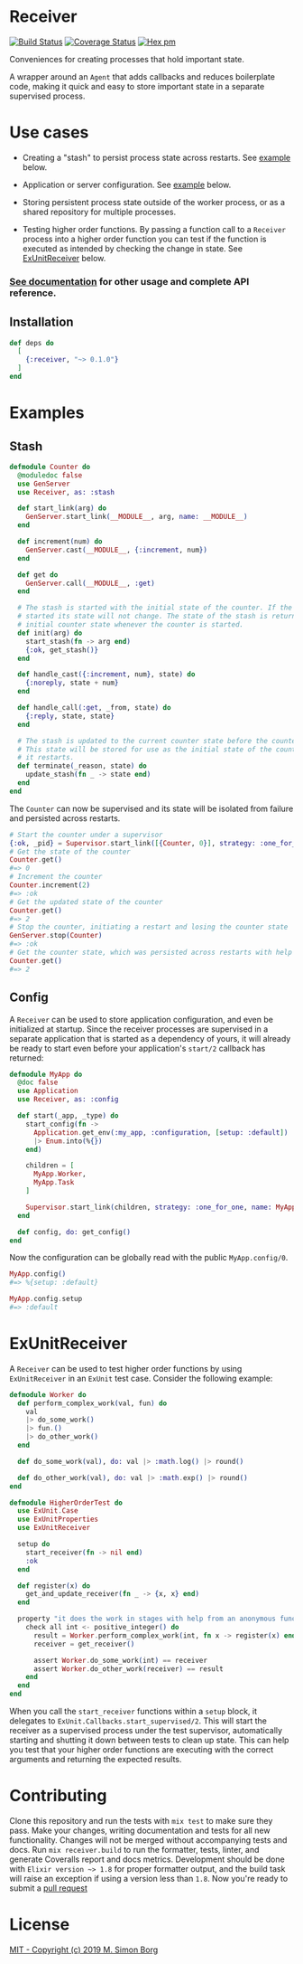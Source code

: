 # Receiver

[![Build Status](https://travis-ci.org/msimonborg/receiver.svg?branch=master)](https://travis-ci.org/msimonborg/receiver)
[![Coverage Status](https://coveralls.io/repos/github/msimonborg/receiver/badge.svg?branch=master)](https://coveralls.io/github/msimonborg/receiver?branch=master)
[![Hex pm](https://img.shields.io/hexpm/v/receiver.svg?style=flat)](https://hex.pm/packages/receiver)

Conveniences for creating processes that hold important state.

A wrapper around an `Agent` that adds callbacks and reduces boilerplate code, making it
quick and easy to store important state in a separate supervised process.

# Use cases

  * Creating a "stash" to persist process state across restarts. See [example](#stash) below.

  * Application or server configuration. See [example](#config) below.

  * Storing persistent process state outside of the worker process, or as a shared repository
  for multiple processes.

  * Testing higher order functions. By passing a function call to a `Receiver` process into a higher
  order function you can test if the function is executed as intended by checking the change in state.
  See [ExUnitReceiver](#exunitreceiver) below.

### [See documentation](https://hexdocs.pm/receiver/Receiver.html) for other usage and complete API reference.

## Installation

```elixir
def deps do
  [
    {:receiver, "~> 0.1.0"}
  ]
end
```

# Examples

## Stash

```elixir
defmodule Counter do
  @moduledoc false
  use GenServer
  use Receiver, as: :stash

  def start_link(arg) do
    GenServer.start_link(__MODULE__, arg, name: __MODULE__)
  end

  def increment(num) do
    GenServer.cast(__MODULE__, {:increment, num})
  end

  def get do
    GenServer.call(__MODULE__, :get)
  end

  # The stash is started with the initial state of the counter. If the stash is already
  # started its state will not change. The state of the stash is returned as the
  # initial counter state whenever the counter is started.
  def init(arg) do
    start_stash(fn -> arg end)
    {:ok, get_stash()}
  end

  def handle_cast({:increment, num}, state) do
    {:noreply, state + num}
  end

  def handle_call(:get, _from, state) do
    {:reply, state, state}
  end

  # The stash is updated to the current counter state before the counter exits.
  # This state will be stored for use as the initial state of the counter when
  # it restarts.
  def terminate(_reason, state) do
    update_stash(fn _ -> state end)
  end
end
```

The `Counter` can now be supervised and its state will be isolated from failure and persisted across restarts.
```elixir
# Start the counter under a supervisor
{:ok, _pid} = Supervisor.start_link([{Counter, 0}], strategy: :one_for_one)
# Get the state of the counter
Counter.get()
#=> 0
# Increment the counter
Counter.increment(2)
#=> :ok
# Get the updated state of the counter
Counter.get()
#=> 2
# Stop the counter, initiating a restart and losing the counter state
GenServer.stop(Counter)
#=> :ok
# Get the counter state, which was persisted across restarts with help of the stash
Counter.get()
#=> 2
```

## Config
A `Receiver` can be used to store application configuration, and even be initialized
at startup. Since the receiver processes are supervised in a separate application
that is started as a dependency of yours, it will already be ready to start even before your
application's `start/2` callback has returned:

```elixir
defmodule MyApp do
  @doc false
  use Application
  use Receiver, as: :config

  def start(_app, _type) do
    start_config(fn ->
      Application.get_env(:my_app, :configuration, [setup: :default])
      |> Enum.into(%{})
    end)

    children = [
      MyApp.Worker,
      MyApp.Task
    ]

    Supervisor.start_link(children, strategy: :one_for_one, name: MyApp)
  end

  def config, do: get_config()
end
```
Now the configuration can be globally read with the public `MyApp.config/0`.

```elixir
MyApp.config()
#=> %{setup: :default}

MyApp.config.setup
#=> :default
```

# ExUnitReceiver
A `Receiver` can be used to test higher order functions by using `ExUnitReceiver` in an `ExUnit` test case.
Consider the following example:

```elixir
defmodule Worker do
  def perform_complex_work(val, fun) do
    val
    |> do_some_work()
    |> fun.()
    |> do_other_work()
  end

  def do_some_work(val), do: val |> :math.log() |> round()

  def do_other_work(val), do: val |> :math.exp() |> round()
end

defmodule HigherOrderTest do
  use ExUnit.Case
  use ExUnitProperties
  use ExUnitReceiver

  setup do
    start_receiver(fn -> nil end)
    :ok
  end

  def register(x) do
    get_and_update_receiver(fn _ -> {x, x} end)
  end

  property "it does the work in stages with help from an anonymous function" do
    check all int <- positive_integer() do
      result = Worker.perform_complex_work(int, fn x -> register(x) end)
      receiver = get_receiver()

      assert Worker.do_some_work(int) == receiver
      assert Worker.do_other_work(receiver) == result
    end
  end
end
```

When you call the `start_receiver` functions within a `setup` block, it delegates to
`ExUnit.Callbacks.start_supervised/2`. This will start the receiver as a supervised process under
the test supervisor, automatically starting and shutting it down between tests to clean up state.
This can help you test that your higher order functions are executing with the correct arguments
and returning the expected results.

# Contributing
Clone this repository and run the tests with `mix test` to make sure they pass. Make your changes, writing documentation and tests for all new functionality. Changes will not be merged without accompanying tests and docs. Run `mix receiver.build` to run the formatter, tests, linter, and generate Coveralls report and docs metrics. Development should be done with `Elixir version ~> 1.8` for proper formatter output, and the build task will raise an exception if using a version less than `1.8`. Now you're ready to submit a [pull request](https://help.github.com/en/articles/about-pull-requests)

# License
[MIT - Copyright (c) 2019 M. Simon Borg](LICENSE.txt)
